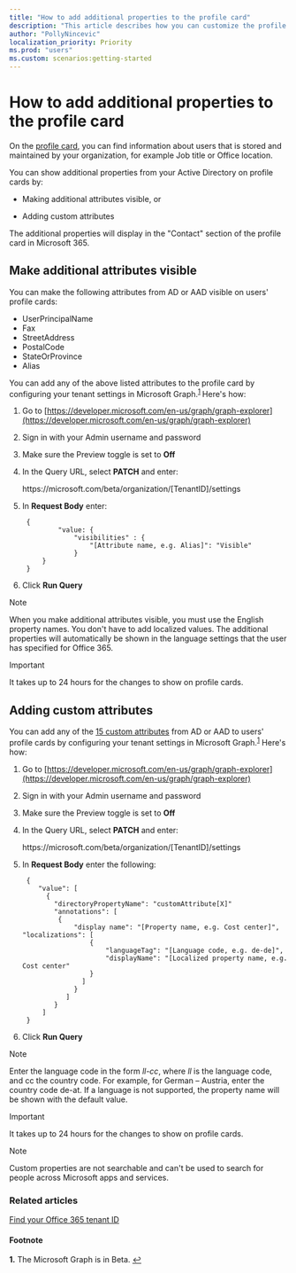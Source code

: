 ```yaml
---
title: "How to add additional properties to the profile card"
description: "This article describes how you can customize the profile card by making additional attributes visible, or adding custom attributes."
author: "PollyNincevic"
localization_priority: Priority
ms.prod: "users"
ms.custom: scenarios:getting-started
---
```


# How to add additional properties to the profile card

On the [profile card](https://support.office.com/article/profile-cards-in-office-365-e80f931f-5fc4-4a59-ba6e-c1e35a85b501), you can find information about users that is stored and maintained by your organization, for example Job title or Office location.  

You can show additional properties from your Active Directory on profile cards by:

- Making additional attributes visible, or

- Adding custom attributes

The additional properties will display in the "Contact" section of the profile card in Microsoft 365.

## Make additional attributes visible

You can make the following attributes from AD or AAD visible on users' profile cards:

- UserPrincipalName
- Fax
- StreetAddress
- PostalCode
- StateOrProvince
- Alias

You can add any of the above listed attributes to the profile card by configuring your tenant settings in Microsoft Graph.<sup id="a1">[1](#f1) </sup>Here's how:

1. Go to [https://developer.microsoft.com/en-us/graph/graph-explorer](https://developer.microsoft.com/en-us/graph/graph-explorer)
2. Sign in with your Admin username and password
3. Make sure the Preview toggle is set to **Off**
4. In the Query URL, select **PATCH** and enter:
    <div style="display: inline">https://microsoft.com/beta/organization/[TenantID]/settings</div>

5. In **Request Body** enter:

        {
                "value: {
                    "visibilities" : {
                        "[Attribute name, e.g. Alias]": "Visible"
                    }
            }    
        }  

6. Click **Run Query**

> [!NOTE]
> When you make additional attributes visible, you must use the English property names. You don't have to add localized values. The additional properties will automatically be shown in the language settings that the user has specified for Office 365.

> [!IMPORTANT]
> It takes up to 24 hours for the changes to show on profile cards.

## Adding custom attributes 
You can add any of the [15 custom attributes](https://go.microsoft.com/fwlink/?linkid=2131208) from AD or AAD to users' profile cards by configuring your tenant settings in Microsoft Graph.<sup id="a1">[1](#f1)</sup> Here's how:
1. Go to [https://developer.microsoft.com/en-us/graph/graph-explorer](https://developer.microsoft.com/en-us/graph/graph-explorer)
2. Sign in with your Admin username and password
3. Make sure the Preview toggle is set to **Off**
4. In the Query URL, select **PATCH** and enter:
    <div style="display: inline">https://microsoft.com/beta/organization/[TenantID]/settings</div>
5. In **Request Body** enter the following:

        {
           "value": [
             {
               "directoryPropertyName": "customAttribute[X]"
               "annotations": [
                {
                    "display name": "[Property name, e.g. Cost center]", "localizations": [
                        {
                            "languageTag": "[Language code, e.g. de-de]",
                            "displayName": "[Localized property name, e.g. Cost center"
                        }
                      ]
                    }
                  ]
               }
            ] 
        }      

6. Click **Run Query**

> [!NOTE]
> Enter the language code in the form *ll-cc*, where *ll* is the language code, and cc the country code. For example, for German – Austria, enter the country code de-at.
If a language is not supported, the property name will be shown with the default value.  

> [!IMPORTANT]
> It takes up to 24 hours for the changes to show on profile cards.

> [!NOTE]
> Custom properties are not searchable and can't be used to search for people across Microsoft apps and services.


### Related articles

[Find your Office 365 tenant ID](https://docs.microsoft.com/onedrive/find-your-office-365-tenant-id)
#### Footnote

<b id="f1">1.</b> The Microsoft Graph is in Beta. [↩](#a1)



